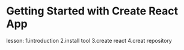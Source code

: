 # Getting Started with Create React App
lesson:
1.introduction
2.install tool
3.create react 
4.creat repository

